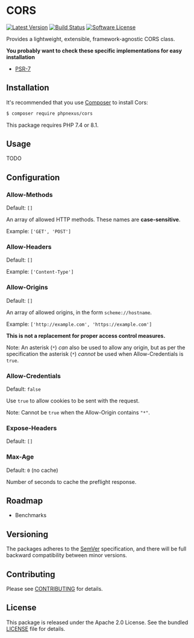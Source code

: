 # CORS

[![Latest Version](http://img.shields.io/packagist/v/phpnexus/cors.svg?style=flat-square)](https://github.com/phpnexus/cors/releases)
[![Build Status](https://img.shields.io/travis/phpnexus/cors/master.svg?style=flat-square)](https://travis-ci.org/phpnexus/cors)
[![Software License](https://img.shields.io/badge/license-Apache_2.0-brightgreen.svg?style=flat-square)](LICENSE.md)

Provides a lightweight, extensible, framework-agnostic CORS class.

**You probably want to check these specific implementations for easy installation**

* [PSR-7](https://github.com/phpnexus/cors-psr7)

## Installation

It's recommended that you use [Composer](https://getcomposer.org/) to install Cors:

```bash
$ composer require phpnexus/cors
```

This package requires PHP 7.4 or 8.1.

## Usage

TODO

## Configuration

### Allow-Methods

Default: `[]`

An array of allowed HTTP methods. These names are **case-sensitive**.

Example: `['GET', 'POST']`

### Allow-Headers

Default: `[]`

Example: `['Content-Type']`

### Allow-Origins

Default: `[]`

An array of allowed origins, in the form `scheme://hostname`.

Example: `['http://example.com', 'https://example.com']`

**This is not a replacement for proper access control measures.**

Note: An asterisk (`*`) _can_ also be used to allow any origin, but as per the specification the asterisk (`*`) _cannot_ be used when Allow-Credentials is `true`.

### Allow-Credentials

Default: `false`

Use `true` to allow cookies to be sent with the request.

Note: Cannot be `true` when the Allow-Origin contains `"*"`.

### Expose-Headers

Default: `[]`

### Max-Age

Default: `0` (no cache)

Number of seconds to cache the preflight response.

## Roadmap

* Benchmarks

## Versioning

The packages adheres to the [SemVer](http://semver.org/) specification, and there will be full backward compatibility between minor versions.

## Contributing

Please see [CONTRIBUTING](CONTRIBUTING.md) for details.

## License

This package is released under the Apache 2.0 License. See the bundled [LICENSE](https://github.com/phpnexus/cors/blob/master/LICENSE) file for details.

